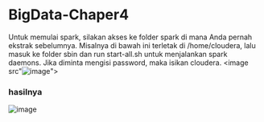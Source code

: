 # BigData-Chaper4
Untuk memulai spark, silakan akses ke folder spark di mana Anda pernah ekstrak sebelumnya. Misalnya di bawah ini terletak di /home/cloudera, lalu masuk ke folder sbin dan run start-all.sh untuk menjalankan spark daemons. Jika diminta mengisi password, maka isikan cloudera.
<image src"![image](https://user-images.githubusercontent.com/95728907/233432021-3b264437-b684-49f9-8d17-6afc14ba77c6.png)">
 <h3>hasilnya</h3>
 
![image](https://user-images.githubusercontent.com/95728907/233432809-724c43cb-4aed-4d96-b3b3-b710ab73c90c.png)

<h1
